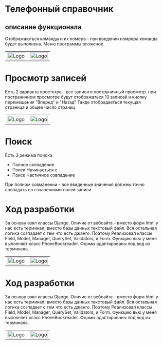 #  Телефонный справочник
## описание функционала
Отображаються команды и их номера - при введении номрера команда будет выполнена.
Меню программы вложеное.
<div align="">
    <table >
     <tr>
        <td> <img src="https://i.imgur.com/RdcE2u5.png" alt="Logo" width="100%" ></td>
    <td> <img src="https://i.imgur.com/77CEBmO.png" alt="Logo" width="100%" ></td>
     </tr>
    </table>
</div>

# Просмотр записей
Есть 2 варианта простотра - все записи и постраничный просмотр.
при постраничном просмотре будут отображаться 10 записей и кнопку перемещения "Вперед" и "Назад"
Такде отобрадаеться текущая страница и общее число страниц
<div align="">
    <table >
     <tr>
        <td> <img src="https://i.imgur.com/1XGOvpG.png" alt="Logo" width="100%" ></td>
    <td> <img src="https://i.imgur.com/sq8cbVo.png" alt="Logo" width="100%" ></td>
     </tr>
    </table>
</div>

# Поиск
Есть 3 режима поиска
- Полное совпадение
- Поиск Начинаеться с
- Поиск Частичное совпадение

При полном совманении - все введенные значения должны точно совпадать со сзначениями полей записи

# Ход разработки
За основу взял классы Django. Оличие от вебсайта  - вместо форм html у нас есть терминал, вместо базы данных текстовый файл. 
Вся остальная логика созпадает с тем что есть джанго.
Поэтому Реализовал классы Field, Model, Manager, QuerySet, Validators, и Form.
Функцию вью у меня выполняет класс PhoneBookreader. Формы адаптированы под вод из терминала.




<div align="">
    <table >
     <tr>
        <td> <img src="ЧЧЧЧЧ" alt="Logo" width="100%" ></td>
    <td> <img src="XXXXXXX" alt="Logo" width="100%" ></td>
     </tr>
    </table>
</div>


# Ход разработки
За основу взял классы Django. Оличие от вебсайта  - вместо форм html у нас есть терминал, вместо базы данных текстовый файл. 
Вся остальная логика созпадает с тем что есть джанго.
Поэтому Реализовал классы Field, Model, Manager, QuerySet, Validators, и Form.
Функцию вью у меня выполняет класс PhoneBookreader. Формы адаптированы под вод из терминала.




<div align="">
    <table >
     <tr>
        <td> <img src="ЧЧЧЧЧ" alt="Logo" width="100%" ></td>
    <td> <img src="XXXXXXX" alt="Logo" width="100%" ></td>
     </tr>
    </table>
</div>
